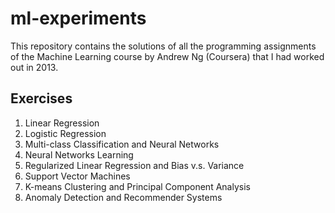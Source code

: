 # ml-experiments

This repository contains the solutions of all the programming assignments of the Machine Learning course by Andrew Ng (Coursera) that I had worked out in 2013.

## Exercises

1. Linear Regression
2. Logistic Regression
3. Multi-class Classification and Neural Networks 
4. Neural Networks Learning 
5. Regularized Linear Regression and Bias v.s. Variance
6. Support Vector Machines
7. K-means Clustering and Principal Component Analysis
8. Anomaly Detection and Recommender Systems 
